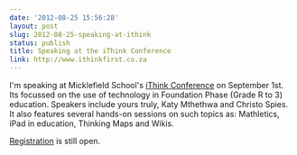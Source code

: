 ```yaml
---
date: '2012-08-25 15:56:28'
layout: post
slug: 2012-08-25-speaking-at-ithink
status: publish
title: Speaking at the iThink Conference
link: http://www.ithinkfirst.co.za
---
```


I'm speaking at Micklefield School's [iThink Conference](http://www.ithinkfirst.co.za/?page_id=223) on September 1st. Its focussed on the use of technology in Foundation Phase (Grade R to 3) education. Speakers include yours truly, Katy Mthethwa and Christo Spies. It also features several hands-on sessions on such topics as: Mathletics, iPad in education, Thinking Maps and Wikis.

[Registration](http://www.ithinkfirst.co.za/?page_id=140) is still open.